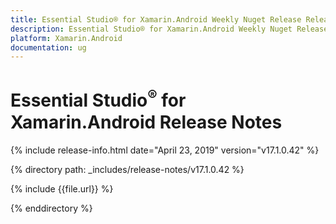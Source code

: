 ```yaml
---
title: Essential Studio® for Xamarin.Android Weekly Nuget Release Release Notes  
description: Essential Studio® for Xamarin.Android Weekly Nuget Release Release Notes  
platform: Xamarin.Android
documentation: ug
---
```


# Essential Studio<sup>®</sup> for Xamarin.Android  Release Notes  

{% include release-info.html date="April 23, 2019"  version="v17.1.0.42" %} 


{% directory path: _includes/release-notes/v17.1.0.42 %}

{% include {{file.url}} %}

{% enddirectory %}